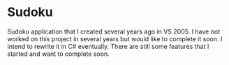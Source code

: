 # Sudoku
Sudoku application that I created several years ago in VS 2005. I have not worked on this project in several years but would like to complete it soon. I intend to rewrite it in C# eventually. There are still some features that I started and want to complete soon.
